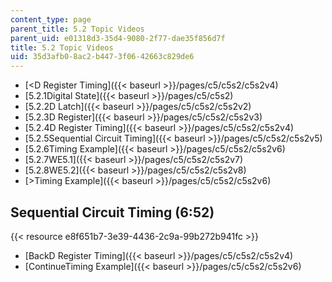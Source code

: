 ```yaml
---
content_type: page
parent_title: 5.2 Topic Videos
parent_uid: e01318d3-35d4-9080-2f77-dae35f856d7f
title: 5.2 Topic Videos
uid: 35d3afb0-8ac2-b447-3f06-42663c829de6
---
```


*   [<D Register Timing]({{< baseurl >}}/pages/c5/c5s2/c5s2v4)
*   [5.2.1Digital State]({{< baseurl >}}/pages/c5/c5s2)
*   [5.2.2D Latch]({{< baseurl >}}/pages/c5/c5s2/c5s2v2)
*   [5.2.3D Register]({{< baseurl >}}/pages/c5/c5s2/c5s2v3)
*   [5.2.4D Register Timing]({{< baseurl >}}/pages/c5/c5s2/c5s2v4)
*   [5.2.5Sequential Circuit Timing]({{< baseurl >}}/pages/c5/c5s2/c5s2v5)
*   [5.2.6Timing Example]({{< baseurl >}}/pages/c5/c5s2/c5s2v6)
*   [5.2.7WE5.1]({{< baseurl >}}/pages/c5/c5s2/c5s2v7)
*   [5.2.8WE5.2]({{< baseurl >}}/pages/c5/c5s2/c5s2v8)
*   [\>Timing Example]({{< baseurl >}}/pages/c5/c5s2/c5s2v6)

Sequential Circuit Timing (6:52)
--------------------------------

{{< resource e8f651b7-3e39-4436-2c9a-99b272b941fc >}}

*   [BackD Register Timing]({{< baseurl >}}/pages/c5/c5s2/c5s2v4)
*   [ContinueTiming Example]({{< baseurl >}}/pages/c5/c5s2/c5s2v6)